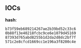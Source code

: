
## IOCs

__hash__:

```text
b73f59eb689214267ae2b39bd52c33c6
0b88f13e40218fcbc9ce6e1079d45169
87393d765abd8255b1d2da2d8dc2bf7f
571c2e8cfcd1669cc1e196a3f8200c4e
```